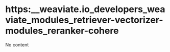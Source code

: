 # https:\_\_weaviate.io_developers_weaviate_modules_retriever-vectorizer-modules_reranker-cohere

No content
